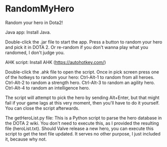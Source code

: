 # RandomMyHero

Random your hero in Dota2!

Java app:
Install Java.

Double-click the .jar file to start the app. Press a button to random your hero and pick it in DOTA 2. Or re-random if you don't wanna play what you randomed, I don't judge you.

AHK script:
Install AHK (https://autohotkey.com/)

Double-click the .ahk file to open the script. Once in pick screen press one of the hotkeys to random your hero:
Ctrl-Alt-1 to random from all heroes.
Ctrl-Alt-2 to random a strength hero.
Ctrl-Alt-3 to random an agility hero.
Ctrl-Alt-4 to random an intelligence hero.

The script will attempt to pick the hero by sending Alt+Enter, but that might fail if your game lags at this very moment, then you'll have to do it yourself. You can close the script afterwards.

The getHeroList.py file:
This is a Python script to parse the hero database in the DOTA 2 wiki. You don't need to execute this, as I provided the resulting file (heroList.txt). Should Valve release a new hero, you can execute this script to get the text file updated. It serves no other purpose, I just included it, because why not.
